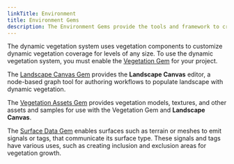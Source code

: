 ```yaml
---
linkTitle: Environment
title: Environment Gems
description: The Environment Gems provide the tools and framework to create natural-looking vegetation in Open 3D Engine (O3DE) projects.
---
```


The dynamic vegetation system uses vegetation components to customize dynamic vegetation coverage for levels of any size. To use the dynamic vegetation system, you must enable the [Vegetation Gem](./vegetation) for your project.

The [Landscape Canvas Gem](./landscape-canvas) provides the **Landscape Canvas** editor, a node-based graph tool for authoring workflows to populate landscape with dynamic vegetation.

The [Vegetation Assets Gem](./vegetation-gem-assets) provides vegetation models, textures, and other assets and samples for use with the Vegetation Gem and **Landscape Canvas**.

The [Surface Data Gem](./surface-data) enables surfaces such as terrain or meshes to emit signals or tags, that communicate its surface type. These signals and tags have various uses, such as creating inclusion and exclusion areas for vegetation growth.
